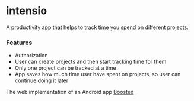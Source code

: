 # intensio
A productivity app that helps to track time you spend on different projects.

### Features
* Authorization
* User can create projects and then start tracking time for them
* Only one project can be tracked at a time
* App saves how much time user have spent on projects, so user can continue doing it later

The web implementation of an Android app [Boosted](https://play.google.com/store/apps/details?id=com.boostedproductivity.app&hl=ru&gl=US)
